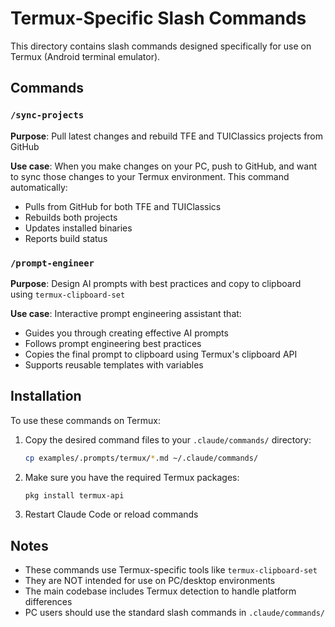 # Termux-Specific Slash Commands

This directory contains slash commands designed specifically for use on Termux (Android terminal emulator).

## Commands

### `/sync-projects`
**Purpose**: Pull latest changes and rebuild TFE and TUIClassics projects from GitHub

**Use case**: When you make changes on your PC, push to GitHub, and want to sync those changes to your Termux environment. This command automatically:
- Pulls from GitHub for both TFE and TUIClassics
- Rebuilds both projects
- Updates installed binaries
- Reports build status

### `/prompt-engineer`
**Purpose**: Design AI prompts with best practices and copy to clipboard using `termux-clipboard-set`

**Use case**: Interactive prompt engineering assistant that:
- Guides you through creating effective AI prompts
- Follows prompt engineering best practices
- Copies the final prompt to clipboard using Termux's clipboard API
- Supports reusable templates with variables

## Installation

To use these commands on Termux:

1. Copy the desired command files to your `.claude/commands/` directory:
   ```bash
   cp examples/.prompts/termux/*.md ~/.claude/commands/
   ```

2. Make sure you have the required Termux packages:
   ```bash
   pkg install termux-api
   ```

3. Restart Claude Code or reload commands

## Notes

- These commands use Termux-specific tools like `termux-clipboard-set`
- They are NOT intended for use on PC/desktop environments
- The main codebase includes Termux detection to handle platform differences
- PC users should use the standard slash commands in `.claude/commands/`
